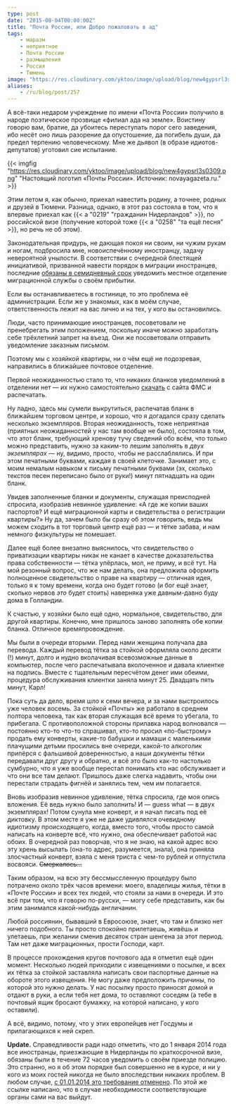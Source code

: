 ```yaml
---
type: post
date: "2015-08-04T00:00:00Z"
title: "Почта России, или Добро пожаловать в ад"
tags:
    - маразм
    - неприятное
    - Почта России
    - размышления
    - Россия
    - Тюмень
image: "https://res.cloudinary.com/yktoo/image/upload/blog/new4gypsrl3s0309.png"
aliases:
    - /ru/blog/post/257
---
```


А всё-таки недаром учреждение по имени «Почта России» получило в народе поэтическое прозвище «филиал ада на земле». Воистину говорю вам, братие, да убоитесь переступать порог сего заведения, ибо несёт оно лишь разорение да опустошение, да погибель души, да предел терпению человеческому. Мне же дьявол (в образе идиотов-депутатов) уготовил сие испытание.

<!--more-->

{{< imgfig "https://res.cloudinary.com/yktoo/image/upload/blog/new4gypsrl3s0309.png" "Настоящий логотип «Почты России». Источник: novayagazeta.ru." >}}

Этим летом я, как обычно, приехал навестить родину, а точнее, родных и друзей в Тюмени. Разница, однако, в этот раз состояла в том, что я впервые приехал как {{< a "0219" "гражданин Нидерландов" >}}, по российской визе (получение которой тоже {{< a "0258" "та ещё песня" >}}, но речь не об этом).

Законодательная придурь, не дающая покоя ни своим, ни чужим рукам и ногам, подбросила мне, новоиспечённому иностранцу, задачу невероятной унылости. В соответствии с очередной блестящей инициативой, призванной навести порядок в миграции иностранцев, последние [обязаны в семидневный срок](http://www.fms.gov.ru/government_services/migrate/) уведомить местное отделение миграционной службы о своём прибытии.

Если вы останавливаетесь в гостинице, то это проблема её администрации. Если же у знакомых, как в моём случае, ответственность лежит на вас лично и на тех, у кого вы остановились.

Люди, часто принимающие иностранцев, посоветовали не пренебрегать этим положением, поскольку иначе можно заработать себе трёхлетний запрет на въезд. Они же посоветовали отправить уведомление заказным письмом.

Поэтому мы с хозяйкой квартиры, ни о чём ещё не подозревая, направились в ближайшее почтовое отделение.

Первой неожиданностью стало то, что никаких бланков уведомлений в отделении нет — их нужно самостоятельно [скачать](http://www.fms.gov.ru/upload/government_services_migrate/uvedomlenie.pdf) с сайта ФМС и распечатать.

Ну ладно, здесь мы сумели выкрутиться, распечатав бланк в ближайшем торговом центре, и хорошо, что я догадался сразу сделать несколько экземпляров. Вторая неожиданность, тоже неприятная (приятных неожиданностей у нас там вообще не было), состояла в том, что этот бланк, требующий хренову тучу сведений обо всём, что только можно представить, нужно за каким-то лешим заполнять в *двух экземплярах* — ну, видимо, просто, чтобы не расслаблялись. И при этом печатными буквами, каждая в своей клеточке. Занимает это, с моим немалым навыком к письму печатными буквами (эх, сколько текстов песен переписано было от руки!) минут пятнадцать на один бланк.

Увидев заполненные бланки и документы, служащая преисподней спросила, изобразив невинное удивление: «А где же копии ваших паспортов? И ещё миграционной карты и свидетельства о регистрации квартиры?» Ну да, зачем было бы сразу об этом говорить, ведь мы можем сходить в тот торговый центр ещё раз — и тётке забава, и нам немного физкультуры не помешает.

Далее ещё более внезапно выяснилось, что свидетельство о приватизации квартиры никак не канает в качестве доказательства права собственности — тётка упёрлась, мол, не приму, и всё тут. На мой резонный вопрос, что же нам делать, она предложила оформить полноценное свидетельство о праве на квартиру — отличная идея, только я к тому времени, когда оно будет готово (и бог ещё знает, сколько нервов *это* будет стоить) наверняка уже давным-давно буду дома в Голландии.

К счастью, у хозяйки было ещё одно, нормальное, свидетельство, для другой квартиры. Конечно, мне пришлось заново заполнять обе копии бланка. Отличное времяпровождение.

Мы были в очереди вторыми. Перед нами женщина получала два перевода. Каждый перевод тётка за стойкой оформляла около десяти (!) минут, долго и нудно вколачивая всевозможные данные в компьютер, после чего распечатывала вколоченное и давала клиентке на подпись. Вместе с тщательным пересчётом денег ими обеими, процедура обслуживания клиентки заняла минут 25. Двадцать пять минут, Карл!

Пока суть да дело, время шло к семи вечера, и за нами выстроилось уже человек восемь. За стойкой «Почты» же работало в среднем полтора человека, так как вторая служащая всё время то убегала, то прибегала. С противоположной стороны прилавка народ волновался — постоянно кто-то что-то спрашивал, кто-то просил «по-быстрому» продать ему конверты, какие-то бабушки и мамаши с маленькими плачущими детьми просились вне очереди, какой-то алкоголик припёрся с фальшивой доверенностью, а наши документы тётки передавали друг другу и обратно, и всё это было как-то настолько сумбурно, что я уже вообще перестал понимать кто нас обслуживает и что они все там делают. Пришлось даже слегка надавить, чтобы они перестали страдать фигнёй и занялись тем, чем им полагается.

Вновь изобразив невинное удивление, тётка спросила, где моя опись вложения. Её ведь нужно было заполнить! И — guess what — в двух экземплярах! Потом сунула мне конверт, и я начал писать под её диктовку. В этом месте я уже не даже удивлялся очевидному идиотизму происходящего, когда, вместо того, чтобы просто самой написать на конверте всё, что нужно, она обеспечивает работой нас обоих. В очередной раз поворчав, что я не знаю, на какой адрес всю эту хрень высылать (она-то адрес, разумеется, знала), она приняла злосчастный конверт, взяла с меня триста с чем-то рублей и отпустила восвояси. ~~Смеркалось…~~

Таким образом, на всю эту бессмыссленную процедуру было потрачено около трёх часов времени: моего, владелицы жилья, тётки в «Почте России» и всех тех людей, что стояли за нами в очереди. И это всё при том, что я говорю по-русски, — могу себе представить, как бы этим занимался какой-нибудь англичанин.

Любой россиянин, бывавший в Евросоюзе, знает, что там и близко нет ничего подобного. Ты просто спокойно прилетаешь, живёшь и улетаешь, при желании сменив десяток стран шенгена за этот период. Там нет даже миграционных, прости Господи, карт.

В процессе прохождения кругов почтового ада я отметил ещё один момент. Несколько людей приходили с извещениями о посылке, и всех их тётка за стойкой заставляла написать свои паспортные данные на обороте этого извещения. Не могу даже предположить причины, по которой это нужно делать. У нас посылку просто приносят домой и отдают в руки, а если тебя нет дома, то оставляют соседям (а тебе в почтовый ящик бросают бумажку, на которой написано, у кого оставили).

А всё, видимо, потому, что у этих европейцев нет Госдумы и прилагающихся к ней скреп.

**Update.** Справедливости ради надо отметить, что до 1 января 2014 года все иностранцы, приезжающие в Нидерланды по краткосрочной визе, обязаны были в течение 72 часов уведомить о своём приезде полицию. Это странно, но я об этом порядке был совершенно не в курсе, и ни у кого из моих гостей никогда не было впоследствии никаких проблем. В любом случае, [с 01.01.2014 это требование отменено](https://www.politie.nl/themas/kort-verblijf-vreemdelingen-2014.html). По этой же ссылке написано, что в случае необходимости соответствующие органы сами на вас выйдут.
